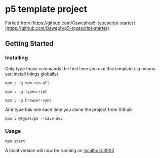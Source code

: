# p5 template project

Forked from [https://github.com/Gaweph/p5-typescript-starter](https://github.com/Gaweph/p5-typescript-starter)

## Getting Started

### Installing

Only type those commands the first time you use this template (*-g* means you install things globally)

```
npm i -g npm-run-all
```
```
npm i -g typescript
```
```
npm i -g browser-sync
```

And type this one each time you clone the project from Github

```
npm i @types/p5 --save-dev
```

### Usage

```
npm start
```

A local version will now be running on [localhost:3000](http://localhost:3000)